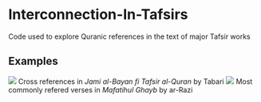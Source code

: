 # Interconnection-In-Tafsirs
Code used to explore Quranic references in the text of major Tafsir works

## Examples
![](https://i.imgur.com/QfWaLxw.png)
Cross references in *Jami al-Bayan fi Tafsir al-Quran* by Tabari
![](https://i.imgur.com/dZMDCki.png)
Most commonly refered verses in *Mafatihul Ghayb* by ar-Razi
